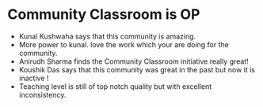 # Community Classroom is OP

- Kunal Kushwaha says that this community is amazing.
- More power to kunal. love the work which your are doing for the community.
- Anirudh Sharma finds the Community Classroom initiative really great!
- Koushik Das says that this community was great in the past but now it is  inactive !
- Teaching level is still of top notch quality but with excellent inconsistency.

